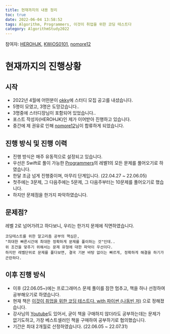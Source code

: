 ```yaml
---
title: 현재까지의 내용 정리
toc: true
date: 2022-06-04 13:58:52
tags: Algorithm, Programmers, 이것이 취업을 위한 코딩 테스트다
category: AlgorithmStudy2022
---
```


참여자: [HEROHJK](https://github.com/herohjk), [KWiOS0101](https://github.com/kwios0101), [nomore12](https://github.com/nomore12)

# 현재까지의 진행상황
## 시작
* 2022년 4월에 어떤분이 [okky](https://okky.kr/article/1205183)에 스터디 모집 공고를 내셨습니다.
* 5명이 모였고, 3명은 도망갔습니다..
* 3명중에 스터디장님이 포함되어 있었습니다..
* 포스트 작성자(HEROHJK)인 제가 이어받아 진행하고 있습니다.
* 중간에 제 권유로 인해 [nomore12](https://github.com/nomore12)님이 합류하게 되었습니다.

## 진행 방식 및 진행 이력
* 진행 방식은 매주 유동적으로 설정되고 있습니다.
* 우선은 Swift로 풀이 가능한 [Programmers](https://programmers.co.kr/)의 레벨1의 모든 문제를 풀어오기로 하였습니다.
* 한달 조금 넘게 진행중이며, 마무리 단계입니다. (22.04.27 ~ 22.06.05)
* 첫주에는 3문제, 그 다음주에는 5문제, 그 다음주부터는 10문제를 풀어오기로 했습니다.
* 하지만 문제점을 한가지 파악하였습니다.

## 문제점?
레벨 2로 넘어가려고 하다보니, 우리는 한가지 문제에 직면하였습니다.
```
코딩테스트를 위한 알고리즘 공부의 핵심은, 
"최대한 빠른시간에 최대한 정확하게 문제를 풀이하는 것"인데..
위 조건을 맞추기 위해서는 문제 유형에 대한 파악이 우선이다.
하지만 레벨단위로 문제를 풀다보면, 결국 기본 바탕 없이는 빠르게, 정확하게 해결을 하기가 곤란하다.
```

## 이후 진행 방식
* 이후 (22.06.05~)에는 프로그래머스 문제 풀이를 잠깐 멈추고, 책을 하나 선정하여 공부해오기로 하였습니다.
* 현재 책은 [이것이 취업을 위한 코딩 테스트다. with 파이썬 (나동빈 저)](https://book.naver.com/bookdb/book_detail.nhn?bid=16439154) 으로 정해졌습니다.
* 강사님의 [Youtube](https://www.youtube.com/watch?v=m-9pAwq1o3w&list=PLRx0vPvlEmdAghTr5mXQxGpHjWqSz0dgC)도 있어서, 굳이 책을 구매하지 않더라도 공부하는데는 문제가 없기도하고, 가장 베스트셀러인 책을 구매하여 공부하기로 협의했습니다.
* 기간은 최대 2개월로 산정하였습니다. (22.06.05 ~ 22.07.31)